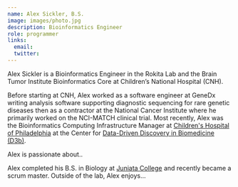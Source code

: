 ```yaml
---
name: Alex Sickler, B.S.
image: images/photo.jpg
description: Bioinformatics Engineer
role: programmer
links:
  email: 
  twitter: 
---
```


Alex Sickler is a Bioinformatics Engineer in the Rokita Lab and the Brain Tumor Institute Bioinformatics Core at Children’s National Hospital (CNH).

Before starting at CNH, Alex worked as a software engineer at GeneDx writing analysis software supporting diagnostic sequencing for rare genetic diseases then as a contractor at the National Cancer Institute where he primarily worked on the NCI-MATCH clinical trial. Most recently, Alex was the Bioinformatics Computing Infrastructure Manager at [Children's Hospital of Philadelphia](https://www.chop.edu/) at the Center for [Data-Driven Discovery in Biomedicine (D3b)](https://d3b.center/).

Alex is passionate about..

Alex completed his B.S. in Biology at [Juniata College](https://www.juniata.edu/) and recently became a scrum master. Outside of the lab, Alex enjoys...

